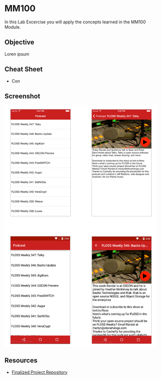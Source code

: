 # MM100

In this Lab Excercise you will apply the concepts learned in the MM100 Module.

## Objective
Loren ipsum


## Cheat Sheet

* Con

## Screenshot

![](assets/screens.png)

## Resources

* [Finalized Project Repository](https://github.com/appcelerator-training/learning-modules-labs/tree/master/ALLOY100/ALLOY100)
